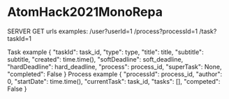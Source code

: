 # AtomHack2021MonoRepa

SERVER
GET urls examples:
/user?userId=1
/process?processId=1
/task?taskId=1

Task example
{
  "taskId": task_id,
  "type": type,
  "title": title,
  "subtitle": subtitle,
  "created": time.time(),
  "softDeadline": soft_deadline,
  "hardDeadline": hard_deadline,
  "process": process_id,
  "superTask": None,
  "completed": False
}
Process example
{
  "processId": process_id,
  "author": 0,
  "startDate": time.time(),
  "currentTask": task_id,
  "tasks": [],
  "competed": False
}
